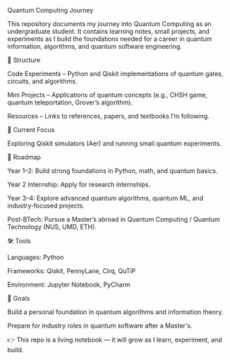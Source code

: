 Quantum Computing Journey

This repository documents my journey into Quantum Computing as an undergraduate student. It contains learning notes, small projects, and experiments as I build the foundations needed for a career in quantum information, algorithms, and quantum software engineering.

📂 Structure

Code Experiments – Python and Qiskit implementations of quantum gates, circuits, and algorithms.

Mini Projects – Applications of quantum concepts (e.g., CHSH game, quantum teleportation, Grover’s algorithm).

Resources – Links to references, papers, and textbooks I’m following.

🎯 Current Focus

Exploring Qiskit simulators (Aer) and running small quantum experiments.

🚀 Roadmap

Year 1–2: Build strong foundations in Python, math, and quantum basics.

Year 2 Internship: Apply for research internships.

Year 3–4: Explore advanced quantum algorithms, quantum ML, and industry-focused projects.

Post-BTech: Pursue a Master’s abroad in Quantum Computing / Quantum Technology (NUS, UMD, ETH).

🛠️ Tools

Languages: Python

Frameworks: Qiskit, PennyLane, Cirq, QuTiP

Environment: Jupyter Notebook, PyCharm

📌 Goals

Build a personal foundation in quantum algorithms and information theory.

Prepare for industry roles in quantum software after a Master's.

👉 This repo is a living notebook — it will grow as I learn, experiment, and build.
